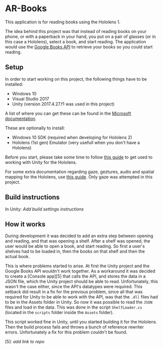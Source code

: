 # AR-Books
This application is for reading books using the Hololens 1.

The idea behind this project was that instead of reading books on your phone, or with a paperback in your hand, 
you put on a pair of glasses (or in this case a Hololens), select a book, and start reading. 
The application would use the [Google Books API][1] to retrieve your books so you could start reading.

## Setup
In order to start working on this project, the following things have to be installed:
* Windows 10
* Visual Studio 2017
* Unity (version 2017.4.27.f1 was used in this project)

A list of where you can get these can be found in the [Microsoft documentation][2].

These are optionally to install:
* Windows 10 SDK (required when developing for Hololens 2)
* Hololens (1st gen) Emulator (very usefull when you don't have a Hololens)

Before you start, please take some time to follow [this guide][3] to get used to working with Unity for the Hololens.

For some extra documentation regarding gaze, geztures, audio and spatial mapping for the Hololens, use [this guide][4]. 
Only gaze was attempted in this project.

## Build instructions
In Unity:
*Add build settings instructions*

## How it works
During development it was decided to add an extra step between opening and reading, and that was opening a shelf. 
After a shelf was opened, the user would be able to open a book, and start reading.
So first a user's shelves had to be loaded in, then the books on that shelf and then the actual book.

This is where problems started to arise. At first the Unity project and the Google Books API wouldn't work together. 
As a workaround it was decided to create a [Console app][5] that calls the API, and stores the data in a JSON file, 
which the Unity project should be able to read. 
Unfortunately, this wasn't the case either, since the API's datatypes were required. 
This setback did result in a fix for the previous problem, since all that was required for Unity to be able to work with the API, was that the `.dll` files had to be in the Assets folder in Unity. So now it was possible to read the `JSON` files and load in the data. 
This was done in the script `ShelfLoader.cs` (located in the `scripts` folder inside the `Assets` folder). 

This script worked fine in Unity, until you started building it for the Hololens. Then the build process fails
and throws a bunch of reference rewriter errors. Unfortunately a fix for this problem couldn't be found.



[1]: https://developers.google.com/books/docs/overview
[2]: https://docs.microsoft.com/en-us/windows/mixed-reality/install-the-tools
[3]: https://docs.microsoft.com/en-us/windows/mixed-reality/holograms-100#chapter-1---create-a-new-project
[4]: https://docs.microsoft.com/en-us/windows/mixed-reality/holograms-101#chapter-1---holo-world
[5]: *add link to repo*
